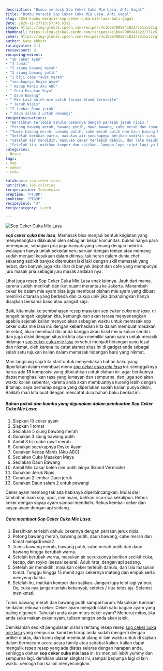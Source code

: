 ```yaml
---
description: "Bumbu meracik Sop Ceker Cuka Mie Lasa, Anti Gagal"
title: "Bumbu meracik Sop Ceker Cuka Mie Lasa, Anti Gagal"
slug: 2854-bumbu-meracik-sop-ceker-cuka-mie-lasa-anti-gagal
date: 2020-11-27T16:57:46.631Z
image: https://img-global.cpcdn.com/recipes/4c1b6e7005841822/751x532cq70/sop-ceker-cuka-mie-lasa-foto-resep-utama.jpg
thumbnail: https://img-global.cpcdn.com/recipes/4c1b6e7005841822/751x532cq70/sop-ceker-cuka-mie-lasa-foto-resep-utama.jpg
cover: https://img-global.cpcdn.com/recipes/4c1b6e7005841822/751x532cq70/sop-ceker-cuka-mie-lasa-foto-resep-utama.jpg
author: Kate Abbott
ratingvalue: 4.1
reviewcount: 9
recipeingredient:
- "10 ceker ayam"
- "1 tomat"
- "5 siung bawang merah"
- "3 siung bawang putih"
- "3 biji cabe rawit merah"
- "secukupnya Royko Ayam"
- " Kecap Manis Aku ABC"
- " Cuka Masakan Maya"
- " Daun Bawang"
- " Mie Lasa boleh mie putih lainya Brand Vermicile"
- " Jeruk Nipis"
- "2 lembar Daun jeruk"
- " Daun salam 2 untuk pewangi"
recipeinstructions:
- "Bersihkan terlebih dahulu cekernya dengan perasan jeruk nipis."
- "Potong bawang merah, bawang putih, daun bawang, cabe merah dan tomat menjadi kecil2"
- "Tumis bawang merah, bawang putih, cabe merah putih dan daun bawang hingga berubah warna."
- "Setelah berubah warna, masukan air secukupnya berikan sedikit cuka, kecap, dan royko (sesuai selera). Aduk rata, dengan api sedang."
- "Setelah air mendidih, masukan ceker terlebih dahulu, dan lalu masukan tomat. Tunggu hingga 15 menit agar cekernya matang dan empuk,serta menyerap kaldu."
- "Setelah itu, matikan kompor dan sajikan. Jangan lupa icipi lagi ya bun. Oy, cuka nya jangan terlalu kebanyak, setetes / dua tetes aja. Selamat menikmati."
categories:
- Resep
tags:
- sop
- ceker
- cuka

katakunci: sop ceker cuka 
nutrition: 286 calories
recipecuisine: Indonesian
preptime: "PT38M"
cooktime: "PT43M"
recipeyield: "3"
recipecategory: Lunch

---
```



![Sop Ceker Cuka Mie Lasa](https://img-global.cpcdn.com/recipes/4c1b6e7005841822/751x532cq70/sop-ceker-cuka-mie-lasa-foto-resep-utama.jpg)

<b><i>sop ceker cuka mie lasa</i></b>, Memasak bisa menjadi bentuk kegiatan yang menyenangkan dilakukan oleh sebagian besar komunitas. bukan hanya para perempuan, sebagian pria juga banyak yang senang dengan hobi ini. walaupun hanya untuk sekedar seru seruan dengan teman atau memang sudah menjadi kesukaan dalam dirinya. tak heran dalam dunia chef sekarang sedikit banyak ditemukan laki laki dengan skill memasak yang hebat, dan banyak juga kita lihat di banyak depot dan cafe yang mempunyai juru masak pria sebagai juru masak andalan nya.

Lihat juga resep Sop Ceker Cuka Mie Lasa enak lainnya. Jauh dari mama, karena sudah menikah dan ikut suami merantau ke Jakarta. Menambah ceker ke dalam mie ayam bisa juga membuat olahan mie ayam yang dibuat memiliki citarasa yang berbeda dan cukup unik jika dibandingkan hanya disajikan bersama baso atau pangsit saja.

Baik, kita mulai ke pembahasan resep masakan <i>sop ceker cuka mie lasa</i>. di tengah tengah kegiatan kita, kemungkinan akan terasa menyenangkan apabila sejenak kalian menyediakan sebagian waktu untuk memasak sop ceker cuka mie lasa ini. dengan keberhasilan kita dalam membuat masakan tersebut, akan membuat diri anda bangga akan hasil menu kalian sendiri. dan juga disini dengan situs ini kita akan memiliki saran saran untuk meracik hidangan <u>sop ceker cuka mie lasa</u> tersebut menjadi hidangan yang lezat dan nikmat, oleh karena itu catat alamat situs ini di gadget anda sebagai salah satu rujukan kalian dalam memasak hidangan baru yang nikmat.


Mari langsung saja kita start untuk menyediakan bahan baku yang diperlukan dalam membuat menu <u><i>sop ceker cuka mie lasa</i></u> ini. seenggaknya harus ada <b>13</b> komposisi yang dibutuhkan untuk olahan ini. agar berikutnya dapat menghasilkan rasa yang lumayan dan sempurna. dan juga sediakan waktu kalian sebentar, karena anda akan membuatnya kurang lebih dengan <b>6</b> tahap. saya berharap segala yang diperlukan sudah kalian punya disini, Baiklah mari kita buat dengan mencatat dulu bahan baku berikut ini.

<!--inarticleads1-->

##### Bahan pokok dan bumbu yang digunakan dalam pembuatan Sop Ceker Cuka Mie Lasa:

1. Siapkan 10 ceker ayam
1. Siapkan 1 tomat
1. Sediakan 5 siung bawang merah
1. Gunakan 3 siung bawang putih
1. Ambil 3 biji cabe rawit merah
1. Gunakan secukupnya Royko Ayam
1. Gunakan  Kecap Manis (Aku ABC)
1. Sediakan  Cuka Masakan Maya
1. Sediakan  Daun Bawang
1. Ambil  Mie Lasa/ boleh mie putih lainya (Brand Vermicile)
1. Gunakan  Jeruk Nipis
1. Gunakan 2 lembar Daun jeruk
1. Gunakan  Daun salam 2 untuk pewangi


Ceker ayam memang tak ada habisnya diperbincangkan. Mulai dari tambahan isian sop, opor, mie ayam, bahkan rica-rica sekalipun. Rebus ceker dengan sayap ayam sampai mendidih. Rebus kembali ceker dan sayap ayam dengan api sedang. 

<!--inarticleads2-->

##### Cara membuat Sop Ceker Cuka Mie Lasa:

1. Bersihkan terlebih dahulu cekernya dengan perasan jeruk nipis.
1. Potong bawang merah, bawang putih, daun bawang, cabe merah dan tomat menjadi kecil2
1. Tumis bawang merah, bawang putih, cabe merah putih dan daun bawang hingga berubah warna.
1. Setelah berubah warna, masukan air secukupnya berikan sedikit cuka, kecap, dan royko (sesuai selera). Aduk rata, dengan api sedang.
1. Setelah air mendidih, masukan ceker terlebih dahulu, dan lalu masukan tomat. Tunggu hingga 15 menit agar cekernya matang dan empuk,serta menyerap kaldu.
1. Setelah itu, matikan kompor dan sajikan. Jangan lupa icipi lagi ya bun. Oy, cuka nya jangan terlalu kebanyak, setetes / dua tetes aja. Selamat menikmati.


Tumis bawang merah dan bawang putih sampai harum. Masukkan tumisan ke dalam rebusan ceker. Ceker ayam menjadi salah satu bagian ayam yang paling digemari. Tahukah anda akan mitos ceker ayam? Menurut mitos, jika anda suka makan ceker ayam, tulisan tangan anda akan jelek. 

Demikianlah sedikit pengulasan olahan tentang resep resep <u>sop ceker cuka mie lasa</u> yang sempurna. kami berharap anda sudah mengerti dengan artikel diatas, dan kamu dapat membuat ulang di lain waktu untuk di sajikan dalam bermacam acara acara family atau sahabat kalian. kalian dapat mengulik resep resep yang ada diatas selaras dengan harapan anda, sehingga olahan <b>sop ceker cuka mie lasa</b> ini bs menjadi lebih yummy dan sempurna lagi. demikian ulasan singkat ini, sampai berjumpa lagi di lain waktu. semoga hari kalian menyenangkan.
